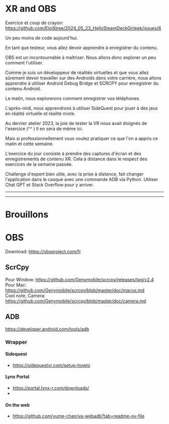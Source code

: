 # XR and OBS

Exercice et coup de crayon: https://github.com/EloiStree/2024_05_23_HelloSteamDeckGirleek/issues/6

Un peu moins de code aujourd'hui.

En tant que testeur, vous allez devoir apprendre à enregistrer du contenu.

OBS est un incontournable à maîtriser. Nous allons donc explorer un peu comment l'utiliser.

Comme je suis un développeur de réalités virtuelles et que vous allez sûrement devoir travailler sur des Androids dans votre carrière, nous allons apprendre à utiliser Android Debug Bridge et SCRCPY pour enregistrer du contenu Android.

Le matin, nous explorerons comment enregistrer vos téléphones.

L'après-midi, nous apprendrons à utiliser SideQuest pour jouer à des jeux en réalité virtuelle et réalité mixte.

Au dernier atelier 2023, la joie de tester la VR nous avait éloignés de l'exercice (^^ ) Il en sera de même ici.

Mais si professionnellement vous voulez pratiquer ce que l'on a appris ce matin et cette semaine.

L'exercice du jour consiste à prendre des captures d'écran et des enregistrements de contenu XR. Cela à distance dans le respect des exercices de la semaine passée.

Challenge d'expert bien utile, avec la prise à distance, fait changer l'application dans le casque avec une commande ADB via Python. Utiliser Chat GPT et Stack Overflow pour y arriver.

---------------


---------------

# Brouillons


# OBS

Download: https://obsproject.com/fr

## ScrCpy

Pour Window: https://github.com/Genymobile/scrcpy/releases/tag/v2.4  
Pour Mac: https://github.com/Genymobile/scrcpy/blob/master/doc/macos.md  
Cool note, Camera: https://github.com/Genymobile/scrcpy/blob/master/doc/camera.md  


## ADB
https://developer.android.com/tools/adb

### Wrapper

####  Sidequest 

- https://sidequestvr.com/setup-howto
  
#### Lynx Portal

- https://portal.lynx-r.com/downloads/
- 
#### On the web

- https://github.com/yume-chan/ya-webadb?tab=readme-ov-file

